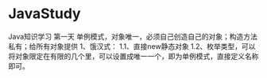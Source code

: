 # JavaStudy
Java知识学习
第一天 单例模式，对象唯一，必须自己创造自己的对象；构造方法私有；给所有对象提供
1、饿汉式：
1.1、直接new静态对象
1.2、枚举类型，可以将对象限定在有限的几个里，可以设置成唯一一个，即为单例模式，直接定义名称即可。
